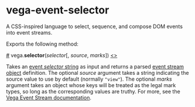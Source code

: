 # vega-event-selector

A CSS-inspired language to select, sequence, and compose DOM events into event streams.

Exports the following method:

<a name="selector" href="#selector">#</a>
vega.<b>selector</b>(<i>selector</i>[, <i>source</i>, <i>marks</i>])
[<>](https://github.com/vega/vega/blob/master/packages/vega-event-selector/src/event-selector.js "Source")

Takes an [event _selector_ string](https://vega.github.io/vega/docs/event-streams/#selector) as input and returns a parsed [event stream object](https://vega.github.io/vega/docs/event-streams/#object) definition. The optional _source_ argument takes a string indicating the source value to use by default (normally `"view"`). The optional _marks_ argument takes an object whose keys will be treated as the legal mark types, so long as the corresponding values are truthy. For more, see the [Vega Event Stream documentation](https://vega.github.io/vega/docs/event-streams).
